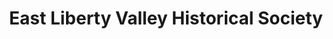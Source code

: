 ---
layout: repo
title: "East Liberty Valley Historical Society"
id: 14630
permalink: repos/14630/
---